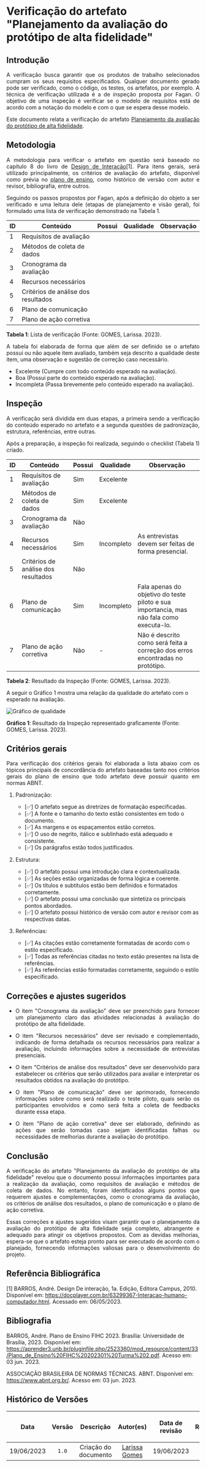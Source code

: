 <div class="body">

# Verificação do artefato "Planejamento da avaliação do protótipo de alta fidelidade"

## Introdução

<div align="justify">

A verificação busca garantir que os produtos de trabalho selecionados cumpram os seus requisitos especificados. Qualquer documento gerado pode ser verificado, como o código, os testes, os artefatos, por exemplo. A técnica de verificação utilizada é a de inspeção proposta por Fagan. O objetivo de uma inspeção é verificar se o modelo de requisitos está de acordo com a notação do modelo e com o que se espera desse modelo.

Este documento relata a verificação do artefato [Planejamento da avaliação do protótipo de alta fidelidade](https://interacao-humano-computador.github.io/2023.1-BancoCentral/#/design_prototipo/prototipo_alta_fidelidade/planejamento_avaliacao?id).

</div>

## Metodologia

<div align="justify">

A metodologia para verificar o artefato em questão será baseado no capítulo 8 do livro de [Design de Interação](https://aprender3.unb.br/pluginfile.php/2523514/mod_resource/content/1/Design%20de%20intera%C3%A7%C3%A3o%20cap%208.pdf)[1]. Para itens gerais, será utilizado principalmente, os critérios de avaliação do artefato, disponível como prévia no [plano de ensino](https://aprender3.unb.br/pluginfile.php/2523360/mod_resource/content/33/Plano_de_Ensino%20FIHC%20202301%20Turma%202.pdf), como histórico de versão com autor e revisor, bibliografia, entre outros.

Seguindo os passos propostos por Fagan, após a definição do objeto a ser verificado e uma leitura dele (etapas de planejamento e visão geral), foi formulado uma lista de verificação demonstrado na Tabela 1.

| ID | Conteúdo | Possui | Qualidade | Observação |
| -- | -------- | ------ | --------- | ---------- |
| 1 | Requisitos de avaliação |  |  |  |
| 2 | Métodos de coleta de dados |     |           |            |
| 3 | Cronograma da avaliação |     |           |            |
| 4 | Recursos necessários |     |           |            |
| 5 | Critérios de análise dos resultados |     |           |            |
| 6 | Plano de comunicação |     |           |            |
| 7 | Plano de ação corretiva |     |           |            |

<b>Tabela 1</b>: Lista de verificação (Fonte: GOMES, Larissa. 2023).

A tabela foi elaborada de forma que além de ser definido se o artefato possui ou não aquele item avaliado, também seja descrito a qualidade deste item, uma observação e sugestão de correção caso necessário.

- Excelente (Cumpre com todo conteúdo esperado na avaliação).
- Boa (Possui parte do conteúdo esperado na avaliação).
- Incompleta (Passa brevemente pelo conteúdo esperado na avaliação).

</div>

## Inspeção

<div align="justify">

A verificação será dividida em duas etapas, a primeira sendo a verificação do conteúdo esperado no artefato e a segunda questões de padronização, estrutura, referências, entre outras.

Após a preparação, a inspeção foi realizada, seguindo o checklist (Tabela 1) criado. 

</div>

| ID | Conteúdo | Possui | Qualidade | Observação |
| -- | -------- | ------ | --------- | ---------- |
| 1 | Requisitos de avaliação | Sim | Excelente |  |
| 2 | Métodos de coleta de dados | Sim | Excelente |  |
| 3 | Cronograma da avaliação | Não |  |  |
| 4 | Recursos necessários | Sim | Incompleto | As entrevistas devem ser feitas de forma presencial. |
| 5 | Critérios de análise dos resultados | Não |  |  |
| 6 | Plano de comunicação | Sim | Incompleto | Fala apenas do objetivo do teste piloto e sua importancia, mas não fala como executa-lo. |
| 7 | Plano de ação corretiva | Não | - | Não é descrito como será feita a correção dos erros encontradas no protótipo. |

<b>Tabela 2</b>: Resultado da Inspeção (Fonte: GOMES, Larissa. 2023).

A seguir o Gráfico 1 mostra uma relação da qualidade do artefato com o esperado na avaliação.

<img src="https://raw.githubusercontent.com/Interacao-Humano-Computador/2023.1-VideoLAN/main/docs/img/verificacao/nosso_grupo/planejamento_avaliacao_prot_alta_fidelidade/meta-chart.png" alt="Gráfico de qualidade">

<b>Gráfico 1</b>: Resultado da Inspeção representado graficamente (Fonte: GOMES, Larissa. 2023).

## Critérios gerais

<div align="justify">

Para verificação dos critérios gerais foi elaborada a lista abaixo com os tópicos principais de concordância do artefato baseadas tanto nos critérios gerais do plano de ensino que todo artefato deve possuir quanto em normas ABNT.

</div>

1. Padronização:
   - [✅] O artefato segue as diretrizes de formatação especificadas.
   - [✅] A fonte e o tamanho do texto estão consistentes em todo o documento.
   - [✅] As margens e os espaçamentos estão corretos.
   - [✅] O uso de negrito, itálico e sublinhado está adequado e consistente.
   - [✅] Os parágrafos estão todos justificados.

2. Estrutura:
   - [✅] O artefato possui uma introdução clara e contextualizada.
   - [✅] As seções estão organizadas de forma lógica e coerente.
   - [✅] Os títulos e subtítulos estão bem definidos e formatados corretamente.
   - [✅] O artefato possui uma conclusão que sintetiza os principais pontos abordados.
   - [✅] O artefato possui histórico de versão com autor e revisor com as respectivas datas.

3. Referências:
   - [✅] As citações estão corretamente formatadas de acordo com o estilo especificado.
   - [✅] Todas as referências citadas no texto estão presentes na lista de referências.
   - [✅] As referências estão formatadas corretamente, seguindo o estilo especificado.


## Correções e ajustes sugeridos

<div align="justify">

- O item "Cronograma da avaliação" deve ser preenchido para fornecer um planejamento claro das atividades relacionadas à avaliação do protótipo de alta fidelidade.

- O item "Recursos necessários" deve ser revisado e complementado, indicando de forma detalhada os recursos necessários para realizar a avaliação, incluindo informações sobre a necessidade de entrevistas presenciais.

- O item "Critérios de análise dos resultados" deve ser desenvolvido para estabelecer os critérios que serão utilizados para avaliar e interpretar os resultados obtidos na avaliação do protótipo.

- O item "Plano de comunicação" deve ser aprimorado, fornecendo informações sobre como será realizado o teste piloto, quais serão os participantes envolvidos e como será feita a coleta de feedbacks durante essa etapa.

- O item "Plano de ação corretiva" deve ser elaborado, definindo as ações que serão tomadas caso sejam identificadas falhas ou necessidades de melhorias durante a avaliação do protótipo.

</div>

## Conclusão

<div align="justify">

A verificação do artefato "Planejamento da avaliação do protótipo de alta fidelidade" revelou que o documento possui informações importantes para a realização da avaliação, como requisitos de avaliação e métodos de coleta de dados. No entanto, foram identificados alguns pontos que requerem ajustes e complementações, como o cronograma da avaliação, os critérios de análise dos resultados, o plano de comunicação e o plano de ação corretiva.

Essas correções e ajustes sugeridos visam garantir que o planejamento da avaliação do protótipo de alta fidelidade seja completo, abrangente e adequado para atingir os objetivos propostos. Com as devidas melhorias, espera-se que o artefato esteja pronto para ser executado de acordo com o planejado, fornecendo informações valiosas para o desenvolvimento do projeto.

</div>


## Referência Bibliográfica

[1] BARROS, André. Design De interação, 1a. Edição, Editora Campus, 2010. Disponível em: https://docplayer.com.br/63299367-Interacao-humano-computador.html. Acessado em: 06/05/2023.

## Bibliografia

BARROS, André. Plano de Ensino FIHC 2023. Brasília: Universidade de Brasília, 2023. Disponível em: <https://aprender3.unb.br/pluginfile.php/2523360/mod_resource/content/33/Plano_de_Ensino%20FIHC%20202301%20Turma%202.pdf>. Acesso em: 03 jun. 2023.

ASSOCIAÇÃO BRASILEIRA DE NORMAS TÉCNICAS. ABNT. Disponível em: <https://www.abnt.org.br/>. Acesso em: 03 jun. 2023.


## Histórico de Versões

| <p align="center">Data</p> | <p align="center">Versão</p> | <p align="center">Descrição</p> | <p align="center">Autor(es)</p> | <p align="center">Data de revisão</p> | <p align="center">Revisor(es)</p> |
| :-: | :-: | :-: | :-: | :-: | :-: |
| 19/06/2023 | `1.0` | Criação do documento | [Larissa Gomes](https://github.com/larigs) | 19/06/2023 | [Giovanni Alvissus](https://github.com/giovanni1106) |

</div>
